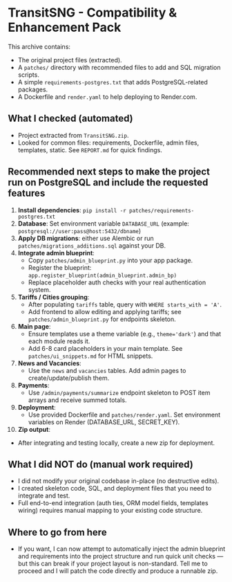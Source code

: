 # TransitSNG - Compatibility & Enhancement Pack

This archive contains:
- The original project files (extracted).
- A `patches/` directory with recommended files to add and SQL migration scripts.
- A simple `requirements-postgres.txt` that adds PostgreSQL-related packages.
- A Dockerfile and `render.yaml` to help deploying to Render.com.

## What I checked (automated)
- Project extracted from `TransitSNG.zip`.
- Looked for common files: requirements, Dockerfile, admin files, templates, static.
  See `REPORT.md` for quick findings.

## Recommended next steps to make the project run on PostgreSQL and include the requested features
1. **Install dependencies**: `pip install -r patches/requirements-postgres.txt`
2. **Database**: Set environment variable `DATABASE_URL` (example: `postgresql://user:pass@host:5432/dbname`)
3. **Apply DB migrations**: either use Alembic or run `patches/migrations_additions.sql` against your DB.
4. **Integrate admin blueprint**:
   - Copy `patches/admin_blueprint.py` into your app package.
   - Register the blueprint: `app.register_blueprint(admin_blueprint.admin_bp)`
   - Replace placeholder auth checks with your real authentication system.
5. **Tariffs / Cities grouping**:
   - After populating `tariffs` table, query with `WHERE starts_with = 'A'`.
   - Add frontend to allow editing and applying tariffs; see `patches/admin_blueprint.py` for endpoints skeleton.
6. **Main page**:
   - Ensure templates use a theme variable (e.g., `theme='dark'`) and that each module reads it.
   - Add 6-8 card placeholders in your main template. See `patches/ui_snippets.md` for HTML snippets.
7. **News and Vacancies**:
   - Use the `news` and `vacancies` tables. Add admin pages to create/update/publish them.
8. **Payments**:
   - Use `/admin/payments/summarize` endpoint skeleton to POST item arrays and receive summed totals.
9. **Deployment**:
   - Use provided Dockerfile and `patches/render.yaml`. Set environment variables on Render (DATABASE_URL, SECRET_KEY).
10. **Zip output**:
   - After integrating and testing locally, create a new zip for deployment.

## What I did NOT do (manual work required)
- I did not modify your original codebase in-place (no destructive edits).
- I created skeleton code, SQL, and deployment files that you need to integrate and test.
- Full end-to-end integration (auth ties, ORM model fields, templates wiring) requires manual mapping to your existing code structure.

## Where to go from here
- If you want, I can now attempt to automatically inject the admin blueprint and requirements into the project structure and run quick unit checks — but this can break if your project layout is non-standard. Tell me to proceed and I will patch the code directly and produce a runnable zip.

